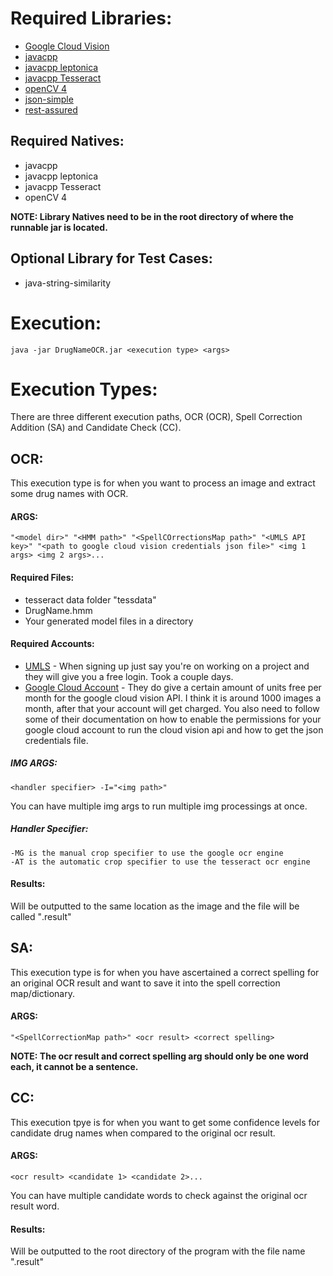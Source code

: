 # Required Libraries:
* [Google Cloud Vision](https://cloud.google.com/vision/docs/libraries#client-libraries-install-java)
* [javacpp](https://github.com/bytedeco/javacv/releases)
* [javacpp leptonica](https://github.com/bytedeco/javacv/releases) 
* [javacpp Tesseract](https://github.com/bytedeco/javacv/releases)
* [openCV 4](https://opencv.org/releases/)
* [json-simple](https://github.com/cliftonlabs/json-simple)
* [rest-assured](https://github.com/rest-assured/rest-assured/releases)

## Required Natives:
* javacpp
* javacpp leptonica
* javacpp Tesseract
* openCV 4

**NOTE: Library Natives need to be in the root directory of where the runnable jar is located.**

## Optional Library for Test Cases:
* java-string-similarity

# Execution:
```
java -jar DrugNameOCR.jar <execution type> <args>
```

# Execution Types:
There are three different execution paths, OCR (OCR), Spell Correction Addition (SA) and Candidate Check (CC).

## OCR:
This execution type is for when you want to process an image and extract some drug names with OCR.
	
#### ARGS:
```
"<model dir>" "<HMM path>" "<SpellCOrrectionsMap path>" "<UMLS API key>" "<path to google cloud vision credentials json file>" <img 1 args> <img 2 args>...
```

#### Required Files:
* tesseract data folder "tessdata"
* DrugName.hmm
* Your generated model files in a directory

#### Required Accounts:
* [UMLS](https://www.nlm.nih.gov/research/umls/index.html) - When signing up just say you're on working on a project and they will give you a free login. Took a couple days.
* [Google Cloud Account](https://cloud.google.com/apis/) - They do give a certain amount of units free per month for the google cloud vision API. I think it is around 1000 images a month, after that your account will get charged. You also need to follow some of their documentation on how to enable the permissions for your google cloud account to run the cloud vision api and how to get the json credentials file.
		
##### IMG ARGS:
```
<handler specifier> -I="<img path>"
```
You can have multiple img args to run multiple img processings at once.

##### Handler Specifier:
	-MG is the manual crop specifier to use the google ocr engine
	-AT is the automatic crop specifier to use the tesseract ocr engine
#### Results:
Will be outputted to the same location as the image and the file will be called "<img name>.result"
	
## SA:
This execution type is for when you have ascertained a correct spelling for an original OCR result and want to save it into the spell correction map/dictionary.
		
#### ARGS:
```
"<SpellCorrectionMap path>" <ocr result> <correct spelling>
```
**NOTE: The ocr result and correct spelling arg should only be one word each, it cannot be a sentence.**

## CC:
This execution tpye is for when you want to get some confidence levels for candidate drug names when compared to the original ocr result.
		
#### ARGS:
```
<ocr result> <candidate 1> <candidate 2>...
```
You can have multiple candidate words to check against the original ocr result word.

#### Results:
Will be outputted to the root directory of the program with the file name "<ocr result>.result"
	
